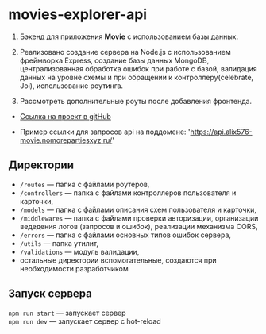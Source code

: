 # movies-explorer-api

1. Бэкенд для приложения **Movie** с использованием базы данных.

2. Реализовано создание сервера на Node.js c использованием фреймворка Express, создание базы данных MongoDB, централизованная обработка ошибок при работе с базой, валидация данных на уровне схемы и при обращении к контроллеру(celebrate, Joi), использование роутинга.

3. Рассмотреть дополнительные роуты после добавления фронтенда.
 
 + [Ссылка на проект в gitHub](https://github.com/alix1982/movies-explorer-api.git)

 + Пример ссылки для запросов api на поддомене: 'https://api.alix576-movie.nomorepartiesxyz.ru/'

## Директории

- `/routes` — папка с файлами роутеров,
- `/controllers` — папка с файлами контроллеров пользователя и карточки,
- `/models` — папка с файлами описания схем пользователя и карточки,
- `/middlewares` — папка с файлами проверки авторизации, организации ведедения логов (запросов и ошибок), реализации механизма CORS,
- `/errors` — папка с файлами основных типов ошибок сервера,
- `/utils` — папка утилит,
- `/validations` — модуль валидации,
- остальные директории вспомогательные, создаются при необходимости разработчиком

## Запуск сервера

`npm run start` — запускает сервер   
`npm run dev` — запускает сервер с hot-reload
